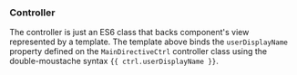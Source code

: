 ### Controller
The controller is just an ES6 class that backs component's view represented by a template. The template above binds the `userDisplayName` property defined on the `MainDirectiveCtrl` controller class using the double-moustache syntax `{{ ctrl.userDisplayName }}`.
